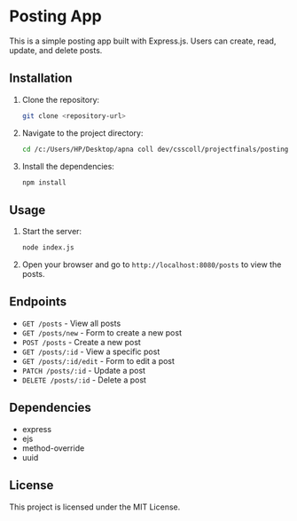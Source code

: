 
# Posting App

This is a simple posting app built with Express.js. Users can create, read, update, and delete posts.

## Installation

1. Clone the repository:
    ```sh
    git clone <repository-url>
    ```
2. Navigate to the project directory:
    ```sh
    cd /c:/Users/HP/Desktop/apna coll dev/csscoll/projectfinals/posting app
    ```
3. Install the dependencies:
    ```sh
    npm install
    ```

## Usage

1. Start the server:
    ```sh
    node index.js
    ```
2. Open your browser and go to `http://localhost:8080/posts` to view the posts.

## Endpoints

- `GET /posts` - View all posts
- `GET /posts/new` - Form to create a new post
- `POST /posts` - Create a new post
- `GET /posts/:id` - View a specific post
- `GET /posts/:id/edit` - Form to edit a post
- `PATCH /posts/:id` - Update a post
- `DELETE /posts/:id` - Delete a post

## Dependencies

- express
- ejs
- method-override
- uuid

## License

This project is licensed under the MIT License.
